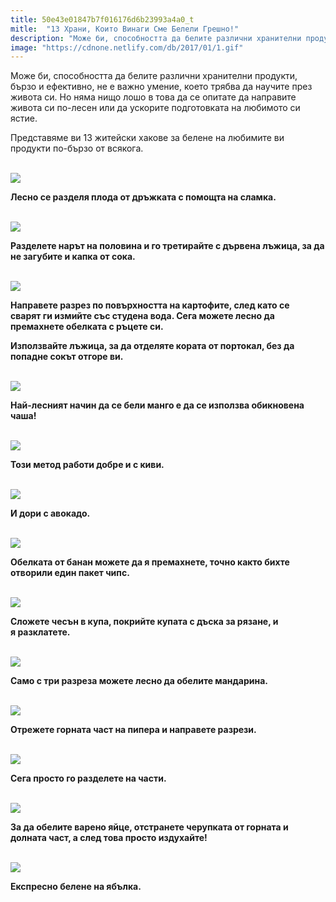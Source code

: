 ```yaml
---
title: 50e43e01847b7f016176d6b23993a4a0_t
mitle:  "13 Храни, Които Винаги Сме Белели Грешно!"
description: "Може би, способността да белите различни хранителни продукти, бързо и ефективно, не е важно умение, което трябва да научите през живота си. Но няма нищо лошо в това �"
image: "https://cdnone.netlify.com/db/2017/01/1.gif"
---
```


 <p>Може би, способността да белите различни хранителни продукти, бързо и ефективно, не е важно умение, което трябва да научите през живота си. Но няма нищо лошо в това да се опитате да направите живота си по-лесен или да ускорите подготовката на любимото си ястие.</p>      <p>Представяме ви 13 житейски хакове за белене на любимите ви продукти по-бързо от всякога.</p> <p> <br/><img src="https://cdnone.netlify.com/db/2017/01/1.gif"/></p> <p><strong>Лесно се разделя плода от дръжката с помощта на сламка.</strong></p>       <p> <br/><img src="https://cdnone.netlify.com/db/2017/01/2-1.gif"/></p> <p><strong>Разделете нарът на половина и го третирайте с дървена лъжица, за да не загубите и капка от сока.</strong></p>  <p> <br/><img src="https://cdnone.netlify.com/db/2017/01/3.gif"/></p> <p><strong>Направете разрез по повърхността на картофите, след като се сварят ги измийте със студена вода. Сега можете лесно да премахнете обелката с ръцете си.</strong></p>      <p><strong>Използвайте лъжица, за да отделяте кората от портокал, без да попадне сокът отгоре ви.</strong></p> <p> <br/><img src="https://cdnone.netlify.com/db/2017/01/5.gif"/></p> <p><strong>Най-лесният начин да се бели манго е да се използва обикновена чаша!</strong></p> <p> <br/><img src="https://cdnone.netlify.com/db/2017/01/6.gif"/></p> <p><strong>Този метод работи добре и с киви.</strong></p> <p> <br/><img src="https://cdnone.netlify.com/db/2017/01/7.gif"/></p>      <p><strong>И дори с авокадо.</strong></p>  <p> <br/><img src="https://cdnone.netlify.com/db/2017/01/8.gif"/></p> <p><strong>Обелката от банан можете да я премахнете, точно както бихте отворили един пакет чипс.</strong></p> <p> <br/><img src="https://cdnone.netlify.com/db/2017/01/9.gif"/></p>      <p><strong>Сложете чесън в купа, покрийте купата с дъска за рязане, и я разклатете.</strong></p>  <p> <br/><img src="https://cdnone.netlify.com/db/2017/01/10-31.jpg"/><br/></p> <p><strong>Само с три разреза можете лесно да обелите мандарина.</strong></p> <p> <br/><img src="https://cdnone.netlify.com/db/2017/01/11.gif"/></p> <p><strong>Отрежете горната част на пипера и направете разрези.</strong></p> <p> <br/><img src="https://cdnone.netlify.com/db/2017/01/12.gif"/></p> <p><strong>Сега просто го разделете на части.</strong></p>  <p> <br/><img src="https://cdnone.netlify.com/db/2017/01/13.gif"/></p> <p><strong>За да обелите варено яйце, отстранете черупката от горната и долната част, а след това просто издухайте!</strong></p>  <p> <br/><img src="https://cdnone.netlify.com/db/2017/01/14.gif"/></p> <p><strong>Експресно белене на ябълка.</strong></p>       
